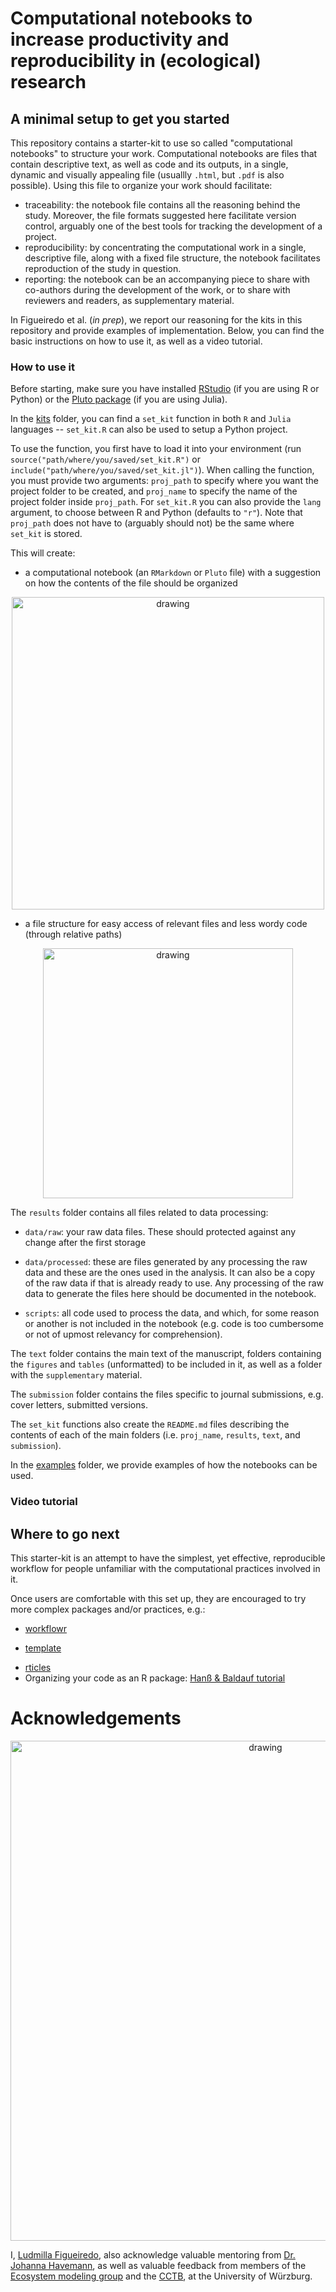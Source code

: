 # Computational notebooks to increase productivity and reproducibility in (ecological) research

## A minimal setup to get you started
This repository contains a starter-kit to use so called "computational notebooks" to structure your work.
Computational notebooks are files that contain descriptive text, as well as code and its outputs, in a single, dynamic and visually appealing file (usuallly `.html`, but `.pdf` is also possible).
Using this file to organize your work should facilitate:

- traceability: the notebook file contains all the reasoning behind the study. Moreover, the file formats suggested here facilitate version control, arguably one of the best tools for tracking the development of a project.
- reproducibility: by concentrating the computational work in a single, descriptive file, along with a fixed file structure, the notebook facilitates reproduction of the study in question. 
- reporting:  the notebook can be an accompanying piece to share with co-authors during the development of the work, or to share with reviewers and readers, as supplementary material.

In Figueiredo et al. (_in prep_), we report our reasoning for the kits in this repository and provide examples of implementation.
Below, you can find the basic instructions on how to use it, as well as a video tutorial.

### How to use it

Before starting, make sure you have installed [RStudio](https://www.rstudio.com/) (if you are using R or Python) or the [Pluto package](https://juliapackages.com/p/pluto) (if you are using Julia).

In the [kits](https://github.com/ludmillafigueiredo/computational_notebooks/tree/master/kits) 
folder, you can find a `set_kit` function in both `R` and `Julia` languages -- `set_kit.R` can also be used to setup a Python project.

To use the function, you first have to load it into your environment (run `source("path/where/you/saved/set_kit.R")` or `include("path/where/you/saved/set_kit.jl")`). When calling the function, you must provide two arguments: `proj_path` to specify where you want the project folder to be created, and `proj_name` to specify the name of the project folder inside `proj_path`. For `set_kit.R` you can also provide the `lang` argument, to choose between R and Python (defaults to `"r"`). Note that `proj_path` does not have to (arguably should not) be the same where `set_kit` is stored.

This will create:

+ a computational notebook (an `RMarkdown` or `Pluto` file) with a suggestion on how the contents of the file should be organized

<p align="center">
<img src="https://raw.githubusercontent.com/ludmillafigueiredo/computational_notebooks/master/figures/workflow.png" alt="drawing" width="500"/>
</p>

+ a file structure for easy access of relevant files and less wordy code (through relative paths)

<p align="center">
<img src="https://raw.githubusercontent.com/ludmillafigueiredo/computational_notebooks/master/figures/file_structure.png" alt="drawing" width="400"/>
</p>

The `results` folder contains all files related to data processing: 

- `data/raw`: your raw data files. These should protected against any change after the first storage

- `data/processed`: these are files generated by any processing the raw data and these are the ones used in the analysis. It can also be a copy of the raw data if that is already ready to use. Any processing of the raw data to generate the files here should be documented in the notebook.

- `scripts`: all code used to process the data, and which, for some reason or another is not included in the notebook (e.g. code is too cumbersome or not of upmost relevancy for comprehension).

The `text` folder contains the main text of the manuscript, folders containing the `figures` and `tables` (unformatted) to be included in it, as well as a folder with the `supplementary` material.

The `submission` folder contains the files specific to journal submissions, e.g. cover letters, submitted versions.

The `set_kit` functions also create the `README.md` files describing the contents of each of the main folders (i.e. `proj_name`, `results`, `text`, and `submission`).
 
In the [examples](https://github.com/ludmillafigueiredo/computational_notebooks/tree/master/examples) folder, we provide examples of how the notebooks can be used.

### Video tutorial

## Where to go next
This starter-kit is an attempt to have the simplest, yet effective, reproducible 
workflow for people unfamiliar with the computational practices involved in it.

Once users are comfortable with this set up, they are encouraged to try more complex packages and/or practices, e.g.:

- [workflowr](https://jdblischak.github.io/workflowr/)
+ [template](https://github.com/Pakillo/template)
- [rticles](https://github.com/rstudio/rticles)
- Organizing your code as an R package: [Hanß & Baldauf tutorial](https://selinazitrone.github.io/YoMos2020/index.html) 

# Acknowledgements

<p align="center">
<img src="https://raw.githubusercontent.com/ludmillafigueiredo/computational_notebooks/master/figures/fw_sponsorship.png" alt="drawing" width="800"/>
</p>

I, [Ludmilla Figueiredo](https://github.com/ludmillafigueiredo), also acknowledge valuable mentoring from [Dr. Johanna Havemann](https://de.wikiversity.org/wiki/Wikiversity:Fellow-Programm_Freies_Wissen/MentorInnen/Johanna_Havemann), as well as valuable feedback from members of the [Ecosystem modeling group](https://www.biozentrum.uni-wuerzburg.de/cctb/research/ecosystem-modeling/) and the [CCTB](https://www.biozentrum.uni-wuerzburg.de/cctb/research/ecosystem-modeling/), at the University of Würzburg.
